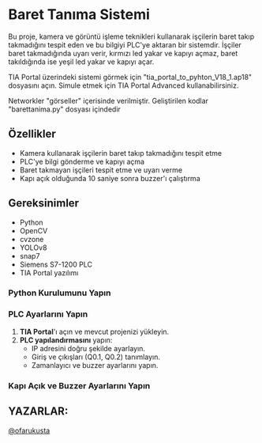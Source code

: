 # Baret Tanıma Sistemi

Bu proje, kamera ve görüntü işleme teknikleri kullanarak işçilerin baret takıp takmadığını tespit eden ve bu bilgiyi PLC'ye aktaran bir sistemdir. İşçiler baret takmadığında uyarı verir, kırmızı led yakar ve kapıyı açmaz, baret takıldığında ise yeşil led yakar ve kapıyı açar.

TIA Portal üzerindeki sistemi görmek için "tia_portal_to_pyhton_V18_1.ap18" dosyasını açın. Simule etmek için TIA Portal Advanced kullanabilirsiniz.

Networkler "görseller" içerisinde verilmiştir.
Geliştirilen kodlar "barettanima.py" dosyası içindedir

## Özellikler

- Kamera kullanarak işçilerin baret takıp takmadığını tespit etme
- PLC'ye bilgi gönderme ve kapıyı açma
- Baret takmayan işçileri tespit etme ve uyarı verme
- Kapı açık olduğunda 10 saniye sonra buzzer'ı çalıştırma

## Gereksinimler

- Python 
- OpenCV
- cvzone
- YOLOv8
- snap7
- Siemens S7-1200 PLC
- TIA Portal yazılımı

### Python Kurulumunu Yapın

### PLC Ayarlarını Yapın

1. **TIA Portal**'ı açın ve mevcut projenizi yükleyin.
2. **PLC yapılandırmasını** yapın:
   - IP adresini doğru şekilde ayarlayın.
   - Giriş ve çıkışları (Q0.1, Q0.2) tanımlayın.
   - Zamanlayıcı ve buzzer ayarlarını yapın.

### Kapı Açık ve Buzzer Ayarlarını Yapın

## YAZARLAR:
[@ofarukusta](https://github.com/ofarukusta) <br/>


